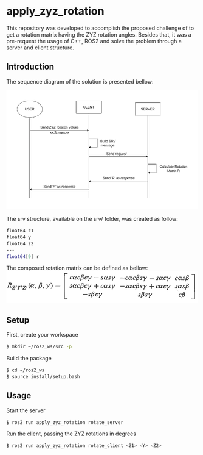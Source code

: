 # apply_zyz_rotation
This repository was developed to accomplish the proposed challenge of to get a rotation matrix having the ZYZ rotation angles. Besides that, it was a pre-request the usage of C++, ROS2 and solve the problem through a server and client structure.

## Introduction
The sequence diagram of the solution is presented bellow:

![banner](https://github.com/gabrielcalmon/apply_zyz_rotation/blob/master/resources/apply_zyz_rotarion_diag_sequencia.png?raw=true)

The srv structure, available on the srv/ folder, was created as follow:
```bash
float64 z1
float64 y
float64 z2
---
float64[9] r
``` 

The composed rotation matrix can be defined as bellow:
![banner](https://github.com/gabrielcalmon/apply_zyz_rotation/blob/master/resources/zyz_rotation_matrix.png?raw=true)

## Setup
First, create your workspace
```bash
$ mkdir ~/ros2_ws/src -p
``` 

Build the package
```bash
$ cd ~/ros2_ws
$ source install/setup.bash
``` 

## Usage
Start the server
```bash
$ ros2 run apply_zyz_rotation rotate_server
``` 

Run the client, passing the ZYZ rotations in degrees
```bash
$ ros2 run apply_zyz_rotation rotate_client <Z1> <Y> <Z2>
``` 